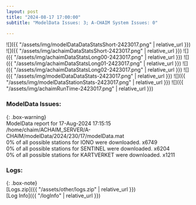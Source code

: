 ```yaml
---
layout: post
title: "2024-08-17 17:00:00"
subtitle: "ModelData Issues: 3; A-CHAIM System Issues: 0"

---
```


![]({{ "/assets/img/modelDataDataStatsShort-2423017.png" | relative_url }})
![]({{ "/assets/img/achaimDataStatsShort-2423017.png" | relative_url }})
![]({{ "/assets/img/achaimDataStatsLong00-2423017.png" | relative_url }})
![]({{ "/assets/img/achaimDataStatsLong01-2423017.png" | relative_url }})
![]({{ "/assets/img/achaimDataStatsLong02-2423017.png" | relative_url }})
![]({{ "/assets/img/modelDataDataStats-2423017.png" | relative_url }})
![]({{ "/assets/img/modelDataStationStats-2423017.png" | relative_url }})
![]({{ "/assets/img/achaimRunTime-2423017.png" | relative_url }})


### ModelData Issues:  
  
{: .box-warning}  
 ModelData report for 17-Aug-2024 17:15:15   
 /home/chaim/ACHAIM_SERVER/A-CHAIM/modelData/2024/230/17/modelData.mat   
 0% of all possible stations for IONO were downloaded. x6749   
 0% of all possible stations for SENTINEL were downloaded. x6204   
 0% of all possible stations for KARTVERKET were downloaded. x1211   
  


### Logs:  
  
{: .box-note}  
[Logs.zip]({{ "/assets/other/logs.zip" | relative_url }})  
[Log Info]({{ "/logInfo" | relative_url }})  
